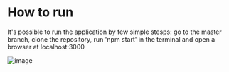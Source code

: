 # How to run

It's possible to run the application by few simple stesps: go to the master branch, clone the repository, run 'npm start' in the terminal and open a browser at localhost:3000

![image](https://user-images.githubusercontent.com/65828883/122110989-7f4d1c00-ce1f-11eb-901e-9dbc2fcc8943.png)

